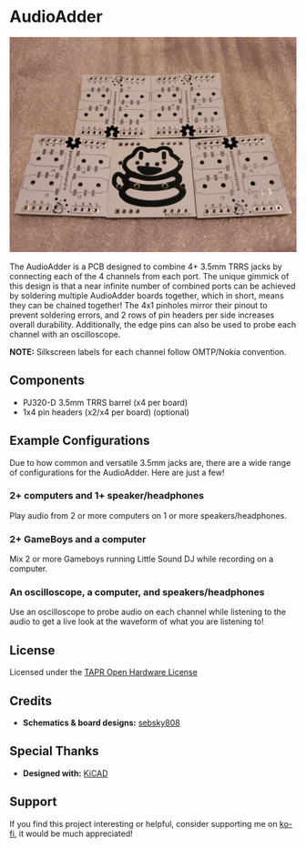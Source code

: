 # AudioAdder

![AudioAdder Image](img/AudioAdders.png)

The AudioAdder is a PCB designed to combine 4+ 3.5mm TRRS jacks by connecting each of the 4 channels from each port. The unique gimmick of this design is that a near infinite number of combined ports can be achieved by soldering multiple AudioAdder boards together, which in short, means they can be chained together!  The 4x1 pinholes mirror their pinout to prevent soldering errors, and 2 rows of pin headers per side increases overall durability. Additionally, the edge pins can also be used to probe each channel with an oscilloscope.

**NOTE:** Silkscreen labels for each channel follow OMTP/Nokia convention.

## Components
* PJ320-D 3.5mm TRRS barrel (x4 per board)
* 1x4 pin headers (x2/x4 per board) (optional)

## Example Configurations
Due to how common and versatile 3.5mm jacks are, there are a wide range of configurations
for the AudioAdder. Here are just a few!
### 2+ computers and 1+ speaker/headphones
Play audio from 2 or more computers on 1 or more speakers/headphones.
### 2+ GameBoys and a computer
Mix 2 or more Gameboys running Little Sound DJ while recording on a computer.
### An oscilloscope, a computer, and speakers/headphones
Use an oscilloscope to probe audio on each channel while listening to
the audio to get a live look at the waveform of what you are listening to!

## License
Licensed under the [TAPR Open Hardware License](www.tapr.org/OHL)

## Credits
* **Schematics & board designs:** [sebsky808](https://github.com/sebsky808)

## Special Thanks
* **Designed with:** [KiCAD](https://www.kicad.org/)

## Support
If you find this project interesting or helpful, consider supporting me on [ko-fi](https://ko-fi.com/sebsky808), it would be much appreciated!